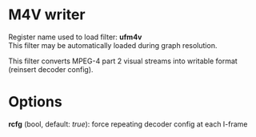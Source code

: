 <!-- automatically generated - do not edit, patch gpac/applications/gpac/gpac.c -->

# M4V writer  
  
Register name used to load filter: __ufm4v__  
This filter may be automatically loaded during graph resolution.  
  
This filter converts MPEG-4 part 2 visual streams into writable format (reinsert decoder config).  
  

# Options    
  
<a id="rcfg">__rcfg__</a> (bool, default: _true_): force repeating decoder config at each I-frame  
  
